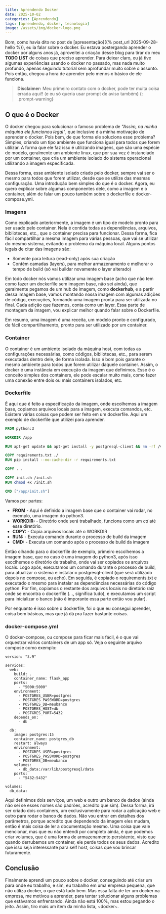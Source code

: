 ```yaml
---
title: Aprendendo Docker
date: 2025-10-02
categories: [Aprendendo]
tags: [aprendendo, docker, tecnologia]
image: /assets/img/docker-logo.png
---
```


Bom, como havia dito no post de [apresentação]({% post_url 2025-09-28-hello %}), eu ia falar sobre o docker. Eu estava postergando aprender o docker por alguns anos já, aproveitei a criação desse blog para tirar do meu **TODO LIST** de coisas que preciso aprender. Para deixar claro, eu já tive algumas experiências usando o docker no passado, mas nada muito profundo, apenas seguindo tutorial sem aprofundar muito sobre o assunto. Pois então, chegou a hora de aprender pelo menos o básico de ele funciona.

> **Disclaimer:** Meu primeiro contato com o docker, pode ter muita coisa errada aqui!! (e eu só queria usar prompt de aviso também)
{: .prompt-warning}

## O que é o Docker

O docker chegou para solucionar o famoso problema de *"Assim, na minha máquina ele funcionou legal"*, que inclusive é a minha motivação de aprender o docker. Pois bem, de que forma ele soluciona esse problema? Simples, criando um tipo ambiente que funciona igual para todos que forem utilizar. A forma que ele faz isso é utilizando imagens, que são uma espécie de modelo, geralmente um ambiente linux, que por sua vez é instanciado por um container, que cria um ambiente isolado do sistema operacional utilizando a imagem especificada.

Dessa forma, esse ambiente isolado criado pelo docker, sempre vai ser o mesmo para todos que forem utilizar, desde que se utilize das mesmas configuração. Uma introdução bem simples do que é o docker. Agora, eu quero explicar sobre algumas componentes dele, como a imagem e o container, além de falar um pouco também sobre o dockerfile e docker-compose.yml.

### Imagens

Como explicado anteriormente, a imagem é um tipo de modelo pronto para ser usado pelo container. Nela é contida todas as dependências, arquivos, bibliotecas, etc., que o container precisa para funcionar. Dessa forma, fica fácil compartilhar a mesma imagem para várias pessoas, que vai se utilizar do mesmo sistema, evitando o problema da máquina local. Alguns pontos legais de citar das imagens são:

- Somente para leitura (read-only) após sua criação
- Contém camadas (layers), para melhor armazenamento e melhorar o tempo de build (só vai buildar novamente o layer alterado)

Em todo docker nós vamos utilizar uma imagem base (acho que não tem como fazer um dockerfile sem imagem base, não sei ainda), que geralmente pegamos de um hub de imagem, como **dockerhub**, e a partir dessa imagem base, vamos montando nossa imagem com algumas adições de código, execuções, formando uma imagem pronta para ser utilizada no final. Cada adição que fazemos, conta como um layer. Essa parte de montagem da imagem, vou explicar melhor quando falar sobre o Dockerfile.

Em resumo, uma imagem é uma receita, um modelo pronto e configurado, de fácil compartilhamento, pronto para ser utilizado por um container.

### Container

O container é um ambiente isolado da máquina host, com todas as configurações necessárias, como códigos, bibliotecas, etc., para serem executadas dentro dele, de forma isolada. Isso é bom pois garante o mesmo ambiente para todos que forem utilizar daquele container. Assim, o docker é uma instância em execução da imagem que definimos. Esse é o conceito simples dos containers, ele pode escalar muito mais, como fazer uma conexão entre dois ou mais containers isolados, etc.

### Dockerfile

É aqui que é feito a especificação da imagem, onde escolhemos a imagem base, copiamos arquivos locais para a imagem, executa comandos, etc. Existem várias coisas que podem ser feito em um dockerfile. Aqui um exemplo de dockerfile que utilizei para aprender.

```Dockerfile
FROM python:3

WORKDIR /app

RUN apt-get update && apt-get install -y postgresql-client && rm -rf /var/lib/apt/lists/*

COPY requirements.txt ./
RUN pip install --no-cache-dir -r requirements.txt

COPY . .

COPY init.sh /init.sh
RUN chmod +x /init.sh

CMD ["/app/init.sh"]
```

Vamos por partes:

- **FROM** - Aqui é definido a imagem base que o container vai rodar, no exemplo, uma imagem do python3.
- **WORKDIR:** - Diretório onde será trabalhado, funciona como um *cd* até esse diretório.
- **COPY:** - Copia arquivos locais até o WORKDIR
- **RUN:** - Executa comando durante o processo de build da imagem
- **CMD:** - Executa um comando após o processo de build da imagem

Então olhando para o dockerfile de exemplo, primeiro escolhemos a imagem base, que no caso é uma imagem do python3, após isso esoclhemos o diretório de trabalho, onde vai ser copiados os arquivos locais. Logo após, executamos um comando durante o processo de build, para atualizar o sistema e instalar o postgresql-client (que será utilizado depois no compose, eu acho). Em seguida, é copiado o requirements.txt e executado o mesmo para instalar as dependências necessárias do código python. Por fim, copiamos o restante dos arquivos locais no diretório raíz onde se encontra o dockerfile (. ., significa tudo), e executamos um script para inicializar o banco (não é imporante essa parte então vou pular).

Por enquanto é isso sobre o dockerfile, foi o que eu consegui aprender, coisa bem básicas, mas que já dá pra fazer bastante coisas.

### docker-compose.yml

O docker-compose, ou compose para ficar mais fácil, é o que vai orquestrar vários containers de um app só. Veja o seguinte arquivo compose como exemplo:

```
version: "3.9"

services:
  web:
    build: .
    container_name: flask_app
    ports:
      - "5000:5000"
    environment:
      - POSTGRES_USER=postgres
      - POSTGRES_PASSWORD=postgres
      - POSTGRES_DB=meubanco
      - POSTGRES_HOST=db
      - POSTGRES_PORT=5432
    depends_on:
      - db

  db:
    image: postgres:15
    container_name: postgres_db
    restart: always
    environment:
      - POSTGRES_USER=postgres
      - POSTGRES_PASSWORD=postgres
      - POSTGRES_DB=meubanco
    volumes:
      - db_data:/var/lib/postgresql/data
    ports:
      - "5432:5432"

volumes:
  db_data:
```

Aqui definimos dois serviços, um web e outro um banco de dados (ainda não sei se esses nomes são padrões, acredito que sim). Dessa forma, irá ser criado dois containers, um exclusivamente para rodar a aplicação web e outro para rodar o banco de dados. Não vou entrar em detalhes dos parâmetros, porque acredito que dependendo da imagem eles mudam, então é mais coisa de ler a documentação mesmo. Uma coisa que vale mencionar, mas que eu não entendi por completo ainda, é que podemos criar volumes, que é uma forma de armazenamento persistente, visto que quando derrubamos um container, ele perde todos os seus dados. Acredito que isso seja interessante para self host, coisas que vou brincar futuramente.

## Conclusão

Finalmente aprendi um pouco sobre o docker, conseguindo até criar um para onde eu trabalho, e sim, eu trabalho em uma empresa pequena, que não utiliza docker, o que está tudo bem. Mas essa falta de ter um docker na empresa, me motivou a aprender, para tentar solucionar alguns problemas que estávamos enfrentando. Ainda não está 100%, mas estou pegando o jeito. Assim, tiro mais um item da minha lista, ~docker~.
